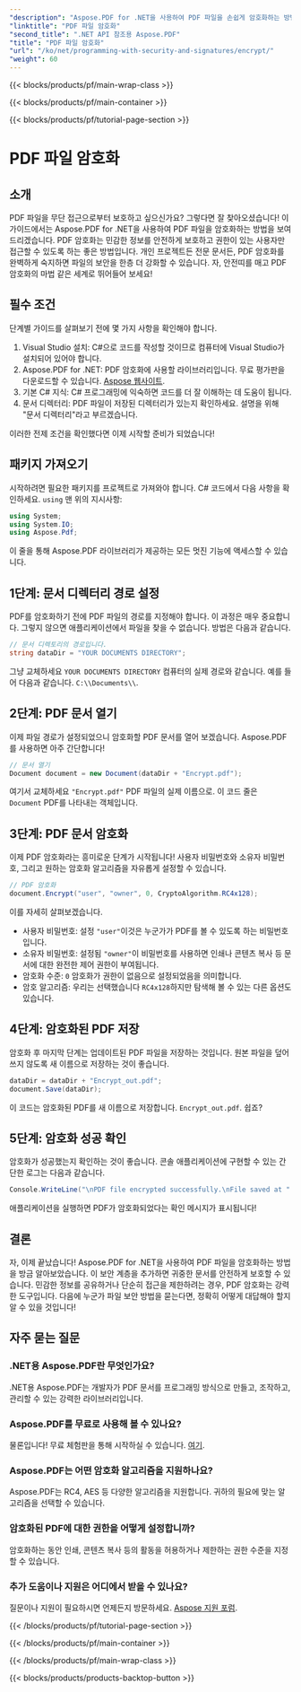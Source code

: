 ```yaml
---
"description": "Aspose.PDF for .NET을 사용하여 PDF 파일을 손쉽게 암호화하는 방법을 알아보세요. 간편한 단계별 가이드로 민감한 정보를 안전하게 보호하세요."
"linktitle": "PDF 파일 암호화"
"second_title": ".NET API 참조용 Aspose.PDF"
"title": "PDF 파일 암호화"
"url": "/ko/net/programming-with-security-and-signatures/encrypt/"
"weight": 60
---
```


{{< blocks/products/pf/main-wrap-class >}}

{{< blocks/products/pf/main-container >}}

{{< blocks/products/pf/tutorial-page-section >}}

# PDF 파일 암호화

## 소개

PDF 파일을 무단 접근으로부터 보호하고 싶으신가요? 그렇다면 잘 찾아오셨습니다! 이 가이드에서는 Aspose.PDF for .NET을 사용하여 PDF 파일을 암호화하는 방법을 보여드리겠습니다. PDF 암호화는 민감한 정보를 안전하게 보호하고 권한이 있는 사용자만 접근할 수 있도록 하는 좋은 방법입니다. 개인 프로젝트든 전문 문서든, PDF 암호화를 완벽하게 숙지하면 파일의 보안을 한층 더 강화할 수 있습니다. 자, 안전띠를 매고 PDF 암호화의 마법 같은 세계로 뛰어들어 보세요!

## 필수 조건

단계별 가이드를 살펴보기 전에 몇 가지 사항을 확인해야 합니다.

1. Visual Studio 설치: C#으로 코드를 작성할 것이므로 컴퓨터에 Visual Studio가 설치되어 있어야 합니다.
2. Aspose.PDF for .NET: PDF 암호화에 사용할 라이브러리입니다. 무료 평가판을 다운로드할 수 있습니다. [Aspose 웹사이트](https://releases.aspose.com/).
3. 기본 C# 지식: C# 프로그래밍에 익숙하면 코드를 더 잘 이해하는 데 도움이 됩니다.
4. 문서 디렉터리: PDF 파일이 저장된 디렉터리가 있는지 확인하세요. 설명을 위해 "문서 디렉터리"라고 부르겠습니다.

이러한 전제 조건을 확인했다면 이제 시작할 준비가 되었습니다!

## 패키지 가져오기

시작하려면 필요한 패키지를 프로젝트로 가져와야 합니다. C# 코드에서 다음 사항을 확인하세요. `using` 맨 위의 지시사항:

```csharp
using System;
using System.IO;
using Aspose.Pdf;
```

이 줄을 통해 Aspose.PDF 라이브러리가 제공하는 모든 멋진 기능에 액세스할 수 있습니다.

## 1단계: 문서 디렉터리 경로 설정

PDF를 암호화하기 전에 PDF 파일의 경로를 지정해야 합니다. 이 과정은 매우 중요합니다. 그렇지 않으면 애플리케이션에서 파일을 찾을 수 없습니다. 방법은 다음과 같습니다.

```csharp
// 문서 디렉토리의 경로입니다.
string dataDir = "YOUR DOCUMENTS DIRECTORY";
```

그냥 교체하세요 `YOUR DOCUMENTS DIRECTORY` 컴퓨터의 실제 경로와 같습니다. 예를 들어 다음과 같습니다. `C:\\Documents\\`.

## 2단계: PDF 문서 열기

이제 파일 경로가 설정되었으니 암호화할 PDF 문서를 열어 보겠습니다. Aspose.PDF를 사용하면 아주 간단합니다!

```csharp
// 문서 열기
Document document = new Document(dataDir + "Encrypt.pdf");
```

여기서 교체하세요 `"Encrypt.pdf"` PDF 파일의 실제 이름으로. 이 코드 줄은 `Document` PDF를 나타내는 객체입니다.

## 3단계: PDF 문서 암호화

이제 PDF 암호화라는 흥미로운 단계가 시작됩니다! 사용자 비밀번호와 소유자 비밀번호, 그리고 원하는 암호화 알고리즘을 자유롭게 설정할 수 있습니다.

```csharp
// PDF 암호화
document.Encrypt("user", "owner", 0, CryptoAlgorithm.RC4x128);
```

이를 자세히 살펴보겠습니다.
- 사용자 비밀번호: 설정 `"user"`이것은 누군가가 PDF를 볼 수 있도록 하는 비밀번호입니다.
- 소유자 비밀번호: 설정됨 `"owner"`이 비밀번호를 사용하면 인쇄나 콘텐츠 복사 등 문서에 대한 완전한 제어 권한이 부여됩니다.
- 암호화 수준: `0` 암호화가 권한이 없음으로 설정되었음을 의미합니다.
- 암호 알고리즘: 우리는 선택했습니다 `RC4x128`하지만 탐색해 볼 수 있는 다른 옵션도 있습니다.

## 4단계: 암호화된 PDF 저장

암호화 후 마지막 단계는 업데이트된 PDF 파일을 저장하는 것입니다. 원본 파일을 덮어쓰지 않도록 새 이름으로 저장하는 것이 좋습니다.

```csharp
dataDir = dataDir + "Encrypt_out.pdf";
document.Save(dataDir);
```

이 코드는 암호화된 PDF를 새 이름으로 저장합니다. `Encrypt_out.pdf`. 쉽죠?

## 5단계: 암호화 성공 확인

암호화가 성공했는지 확인하는 것이 좋습니다. 콘솔 애플리케이션에 구현할 수 있는 간단한 로그는 다음과 같습니다.

```csharp
Console.WriteLine("\nPDF file encrypted successfully.\nFile saved at " + dataDir);
```

애플리케이션을 실행하면 PDF가 암호화되었다는 확인 메시지가 표시됩니다!

## 결론

자, 이제 끝났습니다! Aspose.PDF for .NET을 사용하여 PDF 파일을 암호화하는 방법을 방금 알아보았습니다. 이 보안 계층을 추가하면 귀중한 문서를 안전하게 보호할 수 있습니다. 민감한 정보를 공유하거나 단순히 접근을 제한하려는 경우, PDF 암호화는 강력한 도구입니다. 다음에 누군가 파일 보안 방법을 묻는다면, 정확히 어떻게 대답해야 할지 알 수 있을 것입니다!

## 자주 묻는 질문

### .NET용 Aspose.PDF란 무엇인가요?
.NET용 Aspose.PDF는 개발자가 PDF 문서를 프로그래밍 방식으로 만들고, 조작하고, 관리할 수 있는 강력한 라이브러리입니다.

### Aspose.PDF를 무료로 사용해 볼 수 있나요?
물론입니다! 무료 체험판을 통해 시작하실 수 있습니다. [여기](https://releases.aspose.com/).

### Aspose.PDF는 어떤 암호화 알고리즘을 지원하나요?
Aspose.PDF는 RC4, AES 등 다양한 알고리즘을 지원합니다. 귀하의 필요에 맞는 알고리즘을 선택할 수 있습니다.

### 암호화된 PDF에 대한 권한을 어떻게 설정합니까?
암호화하는 동안 인쇄, 콘텐츠 복사 등의 활동을 허용하거나 제한하는 권한 수준을 지정할 수 있습니다.

### 추가 도움이나 지원은 어디에서 받을 수 있나요?
질문이나 지원이 필요하시면 언제든지 방문하세요. [Aspose 지원 포럼](https://forum.aspose.com/c/pdf/10).

{{< /blocks/products/pf/tutorial-page-section >}}

{{< /blocks/products/pf/main-container >}}

{{< /blocks/products/pf/main-wrap-class >}}

{{< blocks/products/products-backtop-button >}}